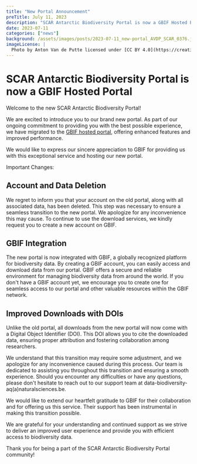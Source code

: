 ```yaml
---
title: "New Portal Announcement"
preTitle: July 11, 2023
description: "SCAR Antarctic Biodiversity Portal is now a GBIF Hosted Portal"
date: 2023-07-11
categories: ["news"]
background: /assets/images/posts/2023-07-11_new-portal_AVDP_SCAR_0376.jpg
imageLicense: |
  Photo by Anton Van de Putte licensed under [CC BY 4.0](https://creativecommons.org/licenses/by/4.0/)
---
```


# SCAR Antarctic Biodiversity Portal is now a GBIF Hosted Portal

Welcome to the new SCAR Antarctic Biodiversity Portal!

We are excited to introduce you to our brand new portal. As part of our ongoing commitment to providing you with the best possible experience, we have migrated to the [GBIF hosted portal](https://www.gbif.org/hosted-portals), offering enhanced features and improved performance.

We would like to express our sincere appreciation to GBIF for providing us with this exceptional service and hosting our new portal.

Important Changes:

## Account and Data Deletion
We regret to inform you that your account on the old portal, along with all associated data, has been deleted. This step was necessary to ensure a seamless transition to the new portal. We apologize for any inconvenience this may cause. To continue to use the download services, we kindly request you to create a new account on GBIF.

## GBIF Integration
The new portal is now integrated with GBIF, a globally recognized platform for biodiversity data. By creating a GBIF account, you can easily access and download data from our portal. GBIF offers a secure and reliable environment for managing biodiversity data from around the world. If you don't have a GBIF account yet, we encourage you to create one for seamless access to our portal and other valuable resources within the GBIF network.

## Improved Downloads with DOIs
Unlike the old portal, all downloads from the new portal will now come with a Digital Object Identifier (DOI). This DOI allows you to cite the downloaded data, ensuring proper attribution and fostering collaboration among researchers. 

We understand that this transition may require some adjustment, and we apologize for any inconvenience caused during this process. Our team is dedicated to assisting you throughout this transition and ensuring a smooth experience. Should you encounter any difficulties or have any questions, please don't hesitate to reach out to our support team at data-biodiversity-aq(a)naturalsciences.be.

We would like to extend our heartfelt gratitude to GBIF for their collaboration and for offering us this service. Their support has been instrumental in making this transition possible.

We are grateful for your understanding and continued support as we strive to deliver an improved user experience and provide you with efficient access to biodiversity data.

Thank you for being a part of the SCAR Antarctic Biodiversity Portal community!
